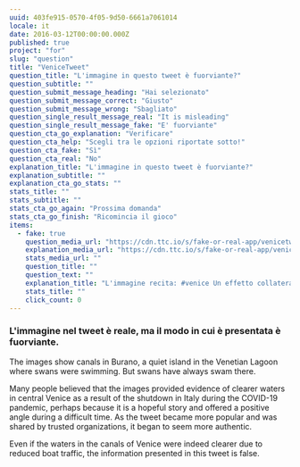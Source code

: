```yaml
---
uuid: 403fe915-0570-4f05-9d50-6661a7061014
locale: it
date: 2016-03-12T00:00:00.000Z
published: true
project: "for"
slug: "question"
title: "VeniceTweet"
question_title: "L'immagine in questo tweet è fuorviante?"
question_subtitle: ""
question_submit_message_heading: "Hai selezionato"
question_submit_message_correct: "Giusto"
question_submit_message_wrong: "Sbagliato"
question_single_result_message_real: "It is misleading"
question_single_result_message_fake: "E' fuorviante"
question_cta_go_explanation: "Verificare"
question_cta_help: "Scegli tra le opzioni riportate sotto!"
question_cta_fake: "Sì"
question_cta_real: "No"
explanation_title: "L'immagine in questo tweet è fuorviante?"
explanation_subtitle: ""
explanation_cta_go_stats: ""
stats_title: ""
stats_subtitle: ""
stats_cta_go_again: "Prossima domanda"
stats_cta_go_finish: "Ricomincia il gioco"
items:
  - fake: true
    question_media_url: "https://cdn.ttc.io/s/fake-or-real-app/venicetweet.jpg"
    explanation_media_url: "https://cdn.ttc.io/s/fake-or-real-app/venicetweet.jpg"
    stats_media_url: ""
    question_title: ""
    question_text: ""
    explanation_title: "L'immagine recita: #venice Un effetto collaterale inaspettato della pandemia: l'acqua che scorre attraverso i canali di Venezia è limpida per la prima volta in assoluto. Si vedono i pesci, i cigni sono tornati"
    stats_title: ""
    click_count: 0
---
```


### L'immagine nel tweet è reale, ma il modo in cui è presentata è fuorviante.

The images show canals in Burano, a quiet island in the Venetian Lagoon where swans were swimming. But swans have always swam there.

Many people believed that the images provided evidence of clearer waters in central Venice as a result of the shutdown in Italy during the COVID-19 pandemic, perhaps because it is a hopeful story and offered a positive angle during a difficult time. As the tweet became more popular and was shared by trusted organizations, it began to seem more authentic.

Even if the waters in the canals of Venice were indeed clearer due to reduced boat traffic, the information presented in this tweet is false.
